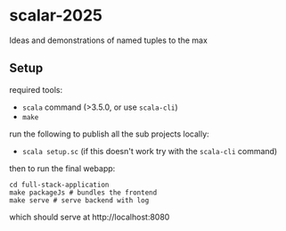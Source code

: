 # scalar-2025
Ideas and demonstrations of named tuples to the max

## Setup

required tools:
- `scala` command (>3.5.0, or use `scala-cli`)
- `make`

run the following to publish all the sub projects locally:
- `scala setup.sc` (if this doesn't work try with the `scala-cli` command)

then to run the final webapp:
```shell
cd full-stack-application
make packageJs # bundles the frontend
make serve # serve backend with log
```
which should serve at http://localhost:8080
